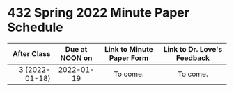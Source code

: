 # 432 Spring 2022 Minute Paper Schedule

After Class | Due at NOON on | Link to Minute Paper Form | Link to Dr. Love's Feedback
-----------: | :-----: | :------: | :--------:
3 (2022-01-18) | 2022-01-19 | To come. | To come.

